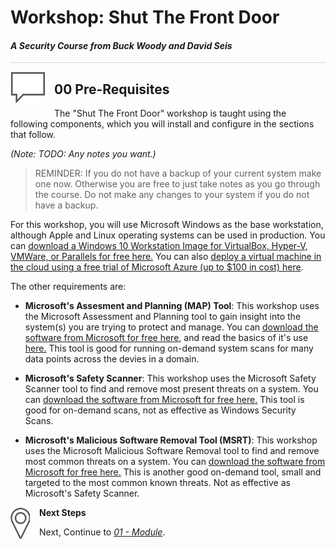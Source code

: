# Workshop: Shut The Front Door

#### <i>A Security Course from Buck Woody and David Seis</i>

<p style="border-bottom: 1px solid lightgrey;"></p>

<img style="float: left; margin: 0px 15px 15px 0px;" src="../graphics/textbubble.png"> <h2>00 Pre-Requisites</h2>

The "Shut The Front Door" workshop is taught using the following components, which you will install and configure in the sections that follow. 
 
*(Note: TODO: Any notes you want.)*
>REMINDER: If you do not have a backup of your current system make one now. Otherwise you are free to just take notes as you go through the course. Do not make any changes to your system if you do not have a backup. 

For this workshop, you will use Microsoft Windows as the base workstation, although Apple and Linux operating systems can be used in production. You can <a href="https://developer.microsoft.com/en-us/windows/downloads/virtual-machines" target="_blank">download a Windows 10 Workstation Image for VirtualBox, Hyper-V, VMWare, or Parallels for free here.</a> 
You can also <a href="https://azure.microsoft.com/en-us/free/cloud-services/search/?OCID=AID2100131_SEM_871a915e0cc5136508d3f19ece00850b:G:s&ef_id=871a915e0cc5136508d3f19ece00850b:G:s&msclkid=871a915e0cc5136508d3f19ece00850b" target="_blank">deploy a virtual machine in the cloud using a free trial of Microsoft Azure (up to $100 in cost) here</a>. 

The other requirements are:

- **Microsoft's Assesment and Planning (MAP) Tool**: This workshop uses the Microsoft Assessment and Planning tool to gain insight into the system(s) you are trying to protect and manage. You can <a href="https://www.microsoft.com/en-us/download/details.aspx?id=7826" target="_blank">download the software from Microsoft for free here,</a> and read the basics of it's use <a href="https://social.technet.microsoft.com/wiki/contents/articles/1640.microsoft-assessment-and-planning-map-toolkit-getting-started.aspx#GSG" target="_blank">here.</a> This tool is good for running on-demand system scans for many data points across the devies in a domain.

- **Microsoft's Safety Scanner**: This workshop uses the Microsoft Safety Scanner tool to find and remove most present threats on a system. You can <a href="https://www.microsoft.com/en-us/download/details.aspx?id=9905" target="_blank">download the software from Microsoft for free here.</a> This tool is good for on-demand scans, not as effective as Windows Security Scans.

- **Microsoft's Malicious Software Removal Tool (MSRT)**: This workshop uses the Microsoft Malicious Software Removal tool to find and remove most common threats on a system. You can <a href="https://docs.microsoft.com/en-us/windows/security/threat-protection/intelligence/safety-scanner-download" target="_blank">download the software from Microsoft for free here.</a> This is another good on-demand tool, small and targeted to the most common known threats. Not as effective as Microsoft's Safety Scanner.


<p><img style="float: left; margin: 0px 15px 15px 0px;" src="../graphics/geopin.png"><b >Next Steps</b></p>

Next, Continue to <a href="https://github.com/BuckWoody/presentations/blob/master/shut_the_front_door/shut_the_front_door/Module01.md" target="_blank"><i> 01 - Module</i></a>.
